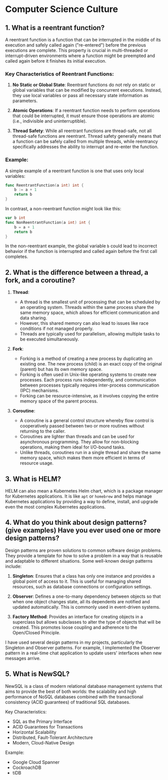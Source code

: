 # Computer Science Culture

## 1. What is a reentrant function?

A reentrant function is a function that can be interrupted in the middle of its execution and safely called again ("re-entered") before the previous executions are complete. This property is crucial in multi-threaded or interrupt-driven environments where a function might be preempted and called again before it finishes its initial execution.

### Key Characteristics of Reentrant Functions:

1. **No Static or Global State**: Reentrant functions do not rely on static or global variables that can be modified by concurrent executions. Instead, they use local variables or pass all necessary state information as parameters.

2. **Atomic Operations**: If a reentrant function needs to perform operations that could be interrupted, it must ensure those operations are atomic (i.e., indivisible and uninterruptible).

3. **Thread Safety**: While all reentrant functions are thread-safe, not all thread-safe functions are reentrant. Thread safety generally means that a function can be safely called from multiple threads, while reentrancy specifically addresses the ability to interrupt and re-enter the function.

### Example:

A simple example of a reentrant function is one that uses only local variables:

```go
func ReentrantFunction(a int) int {
    b := a + 1
    return b
}
```

In contrast, a non-reentrant function might look like this:

```go
var b int
func NonReentrantFunction(a int) int {
    b = a + 1
    return b
}
```

In the non-reentrant example, the global variable `b` could lead to incorrect behavior if the function is interrupted and called again before the first call completes.


## 2. What is the difference between a thread, a fork, and a coroutine?

1. **Thread**:
   - A thread is the smallest unit of processing that can be scheduled by an operating system. Threads within the same process share the same memory space, which allows for efficient communication and data sharing.
   - However, this shared memory can also lead to issues like race conditions if not managed properly.
   - Threads are typically used for parallelism, allowing multiple tasks to be executed simultaneously.

2. **Fork**:
   - Forking is a method of creating a new process by duplicating an existing one. The new process (child) is an exact copy of the original (parent) but has its own memory space.
   - Forking is often used in Unix-like operating systems to create new processes. Each process runs independently, and communication between processes typically requires inter-process communication (IPC) mechanisms.
   - Forking can be resource-intensive, as it involves copying the entire memory space of the parent process.

3. **Coroutine**:
   - A coroutine is a general control structure whereby flow control is cooperatively passed between two or more routines without returning to the caller.
   - Coroutines are lighter than threads and can be used for asynchronous programming. They allow for non-blocking operations, making them ideal for I/O-bound tasks.
   - Unlike threads, coroutines run in a single thread and share the same memory space, which makes them more efficient in terms of resource usage.


## 3. What is HELM?

HELM can also mean a Kubernetes Helm chart, which is a package manager for Kubernetes applications. It is like `apt` or `homebrew` and helps manage Kubernetes applications by providing a way to define, install, and upgrade even the most complex Kubernetes applications.

## 4. What do you think about design patterns? (give examples) Have you ever used one or more design patterns?

Design patterns are proven solutions to common software design problems. They provide a template for how to solve a problem in a way that is reusable and adaptable to different situations. Some well-known design patterns include:

1. **Singleton**: Ensures that a class has only one instance and provides a global point of access to it. This is useful for managing shared resources, such as database connections or configuration settings.

2. **Observer**: Defines a one-to-many dependency between objects so that when one object changes state, all its dependents are notified and updated automatically. This is commonly used in event-driven systems.

3. **Factory Method**: Provides an interface for creating objects in a superclass but allows subclasses to alter the type of objects that will be created. This promotes loose coupling and adherence to the Open/Closed Principle.

I have used several design patterns in my projects, particularly the Singleton and Observer patterns. For example, I implemented the Observer pattern in a real-time chat application to update users' interfaces when new messages arrive.

## 5. What is NewSQL?

NewSQL is a class of modern relational database management systems that aims to provide the best of both worlds: the scalability and high performance of NoSQL databases combined with the transactional consistency (ACID guarantees) of traditional SQL databases.

Key Characteristics:
 - SQL as the Primary Interface
 - ACID Guarantees for Transactions
 - Horizontal Scalability
 - Distributed, Fault-Tolerant Architecture
 - Modern, Cloud-Native Design

Example:
 - Google Cloud Spanner
 - CockroachDB
 - tiDB